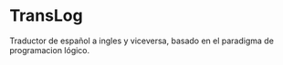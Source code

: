 # TransLog
Traductor de español a ingles y viceversa, basado en el paradigma de programacion lógico.
